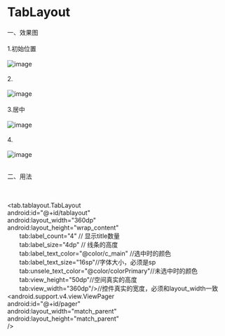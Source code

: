 # TabLayout
一、效果图</br></br>
1.初始位置</br></br>
![image](https://github.com/yangzhidan/TabLayout/blob/master/pic/Screenshot_2017-07-27-09-48-23.png)</br></br>
2.</br></br>
![image](https://github.com/yangzhidan/TabLayout/blob/master/pic/Screenshot_2017-07-27-09-48-27.png)</br></br>
3.居中</br></br>
![image](https://github.com/yangzhidan/TabLayout/blob/master/pic/Screenshot_2017-07-27-09-48-31.png)</br></br>
4.</br></br>
![image](https://github.com/yangzhidan/TabLayout/blob/master/pic/Screenshot_2017-07-27-09-48-59.png)</br></br>


二、用法</br></br>

    <!--layout_width 和 view_width 必须保持一致, 不支持px布局--></br>
    <tab.tablayout.TabLayout</br>
        android:id="@+id/tablayout"</br>
        android:layout_width="360dp"</br>
        android:layout_height="wrap_content"</br>
        tab:label_count="4" // 显示title数量</br>
        tab:label_size="4dp" // 线条的高度</br>
        tab:label_text_color="@color/c_main" //选中时的颜色</br>
        tab:label_text_size="16sp"//字体大小，必须是sp</br>
        tab:unsele_text_color="@color/colorPrimary"//未选中时的颜色</br>
        tab:view_height="50dp"//空间真实的高度</br>
        tab:view_width="360dp"/>//控件真实的宽度，必须和layout_width一致</br>
    <android.support.v4.view.ViewPager</br>
        android:id="@+id/pager"</br>
        android:layout_width="match_parent"</br>
        android:layout_height="match_parent"</br>
        /></br>
